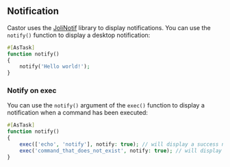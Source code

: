 ## Notification

Castor uses the [JoliNotif](https://github.com/jolicode/jolinotif) library to
display notifications.
You can use the `notify()` function to display a desktop notification:

```php
#[AsTask]
function notify()
{
    notify('Hello world!');
}
```

### Notify on exec

You can use the `notify()` argument of the `exec()` function to display a
notification when a command has been executed:

```php
#[AsTask]
function notify()
{
    exec(['echo', 'notify'], notify: true); // will display a success notification
    exec('command_that_does_not_exist', notify: true); // will display a failure notification
}
```
